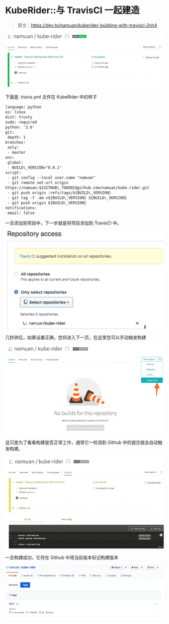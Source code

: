 # KubeRider::与 TravisCI 一起建造

> 原文：<https://dev.to/namuan/kuberider-building-with-travisci-2nh4>

[![](img/e9da3848c8f2c44f5f138a8748e6c25a.png)](https://res.cloudinary.com/practicaldev/image/fetch/s--eVRQEGoX--/c_limit%2Cf_auto%2Cfl_progressive%2Cq_auto%2Cw_880/https://deskriders.dev/media/posts/3/travis_ci_build_finished.png)

下面是. travis.yml 文件在 KubeRider
中的样子

```
language: python
os: linux
dist: trusty
sudo: required
python: '3.6'
git:
 depth: 1
branches:
 only:
 - master
env:
 global:
 - BUILD\_VERSION="0.0.1"
script:
 - git config --local user.name "namuan"
 - git remote set-url origin https://namuan:${GITHUB\_TOKEN}@github.com/namuan/kube-rider.git
 - git push origin :refs/tags/${BUILD\_VERSION}
 - git tag -f -am v${BUILD\_VERSION} ${BUILD\_VERSION}
 - git push origin ${BUILD\_VERSION}
notifications:
 email: false 
```

一旦添加到项目中，下一步就是将项目添加到 TravisCI 中。

[![](img/a21a2ee8d4779c957f90fd73d695a5dd.png)](https://res.cloudinary.com/practicaldev/image/fetch/s--KixTXaca--/c_limit%2Cf_auto%2Cfl_progressive%2Cq_auto%2Cw_880/https://deskriders.dev/media/posts/3/travis_ci_select_repo.png)

几秒钟后，如果设置正确，您将进入下一页，在这里您可以手动触发构建

[![](img/e96d491c1447cb9672a12f8d6ec56fc8.png)](https://res.cloudinary.com/practicaldev/image/fetch/s--5Q-1B_Tl--/c_limit%2Cf_auto%2Cfl_progressive%2Cq_auto%2Cw_880/https://deskriders.dev/media/posts/3/travis_ci_trigger_build.png)

这只是为了看看构建是否正常工作，通常它一检测到 Github 中的提交就会自动触发构建。

[![](img/b95c9943ea8f96dc8419b8732e412feb.png)](https://res.cloudinary.com/practicaldev/image/fetch/s---vUjJs5h--/c_limit%2Cf_auto%2Cfl_progressive%2Cq_auto%2Cw_880/https://deskriders.dev/media/posts/3/travis_ci_running_build.png)

一旦构建成功，它将在 Github 中用当前版本标记构建版本

[![](img/20a143896a8b859b9eb6162505181e36.png)](https://res.cloudinary.com/practicaldev/image/fetch/s--abqK5aMW--/c_limit%2Cf_auto%2Cfl_progressive%2Cq_auto%2Cw_880/https://deskriders.dev/media/posts/3/travis_ci_tag_build.png)